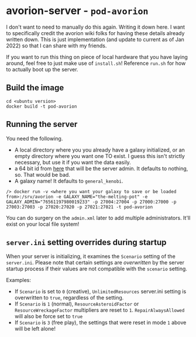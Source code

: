 # avorion-server - `pod-avorion`

I don't want to need to manually do this again. Writing it down here. I want to specifically credit the avorion wiki folks for having these details already written down. This is just implementation (and update to current as of Jan 2022) so that I can share with my friends.

If you want to run this thing on piece of local hardware that you have laying around, feel free to just make use of `install.sh`! Reference `run.sh` for how to actually boot up the server.

## Build the image

```
cd <ubuntu version>
docker build -t pod-avorion
```

## Running the server

You need the following. 

- A local directory where you you already have a galaxy initialized, or an empty directory where you want one TO exist. I guess this isn't strictly necessary, but use it if you want the data easily.
- a 64 bit id from [here](https://steamid.io/) that will be the server admin. It defaults to nothing, so. That would be bad.
- A galaxy name! It defaults to `general_kenobi`.

```
/> docker run -v <where you want your galaxy to save or be loaded from>:/srv/avorion -e GALAXY_NAME="the-melting-pot" -e GALAXY_ADMIN="76561197980019233" -p 27004:27004 -p 27000:27000 -p 27003:27003 -p 27020:27020 -p 27021:27021 -t pod-avorion
```

You can do surgery on the `admin.xml` later to add multiple administrators. It'll exist on your local file system!

## `server.ini` setting overrides during startup

When your server is initializing, it examines the `Scenario` setting of the `server.ini`. Please note that certain settings are _overwritten_ by the server startup process if their values are not compatible with the `scenario` setting.

Examples:

- If `Scenario` is set to  `0` (creative), `UnlimitedResources` server.ini setting is overwritten to `true`, regardless of the setting.
- If `Scenario` is `1` (normal), `ResourceAsteroidFactor` or `ResourceWreckageFactor` multipliers are reset to `1`. `RepairAlwaysAllowed` will also be force set to `true`
- If `Scenario` is `3` (free play), the settings that were reset in mode `1` above will be left alone!

